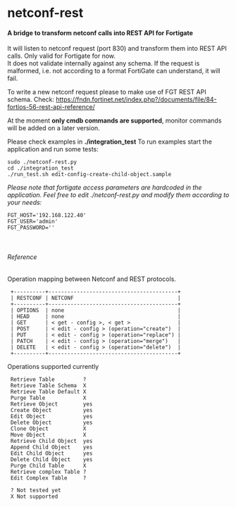 # netconf-rest
#### A bridge to transform netconf calls into REST API for Fortigate

It will listen to netconf request (port 830) and transform them into REST API calls. Only valid for Fortigate for now.<br>
It does not validate internally against any schema. If the request is malformed, i.e. not according to a format FortiGate can understand, it will fail.

To write a new netconf request please to make use of FGT REST API schema.
Check: https://fndn.fortinet.net/index.php?/documents/file/84-fortios-56-rest-api-reference/

At the moment **only cmdb commands are supported**, monitor commands will be added on a later version.

Please check examples in **./integration_test**
To run examples start the application and run some tests:

```
sudo ./netconf-rest.py
cd ./integration_test
./run_test.sh edit-config-create-child-object.sample
```

*Please note that fortigate access parameters are hardcoded in the application.
Feel free to edit ./netconf-rest.py and modify them according to your needs:*
```
FGT_HOST='192.168.122.40'
FGT_USER='admin'
FGT_PASSWORD=''
```
<br>

###### Reference
Operation mapping between Netconf and REST protocols.
```
 +----------+-----------------------------------------+
 | RESTCONF | NETCONF                                 |
 +----------+-----------------------------------------+
 | OPTIONS  | none                                    |
 | HEAD     | none                                    |
 | GET      | < get - config >, < get >               |
 | POST     | < edit - config > (operation="create")  |
 | PUT      | < edit - config > (operation="replace") |
 | PATCH    | < edit - config > (operation="merge")   |
 | DELETE   | < edit - config > (operation="delete")  |
 +----------+-----------------------------------------+
 ```

Operations supported currently

```
 Retrieve Table         ?
 Retrieve Table Schema  X
 Retrieve Table Default X
 Purge Table            X
 Retrieve Object        yes
 Create Object          yes
 Edit Object            yes
 Delete Object          yes
 Clone Object           X
 Move Object            X
 Retrieve Child Object  yes
 Append Child Object    yes
 Edit Child Object      yes
 Delete Child Object    yes
 Purge Child Table      X
 Retrieve complex Table ?
 Edit Complex Table     ?

 ? Not tested yet
 X Not supported
 ```